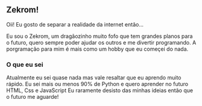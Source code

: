 ## Zekrom!

Oii! Eu gosto de separar a realidade da internet então...

Eu sou o Zekrom, um dragãozinho muito fofo que tem grandes planos para o futuro, quero sempre poder ajudar os outros e me divertir programando.
A porgramação para mim é mais como um hobby que eu começei do nada.

### O que eu sei

Atualmente eu sei quase nada mas vale resaltar que eu aprendo muito rápido. Eu sei mais ou menos 90% de Python e quero aprender no futuro HTML, Css e JavaScript
Eu raramente desisto das minhas ideias então que o futuro me aguarde!
